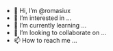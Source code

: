 - 👋 Hi, I’m @romasiux
- 👀 I’m interested in ...
- 🌱 I’m currently learning ...
- 💞️ I’m looking to collaborate on ...
- 📫 How to reach me ...

<!---
romasiux/romasiux is a ✨ special ✨ repository because its `README.md` (this file) appears on your GitHub profile.
You can click the Preview link to take a look at your changes.
--->
